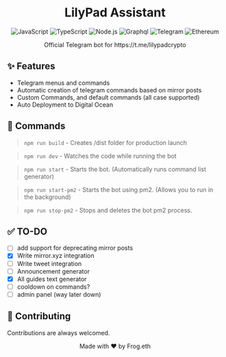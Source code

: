 <!-- Title -->
<h1 align="center">LilyPad Assistant</h1>

<!-- Badges -->
<p align="center">
  <img src="https://img.shields.io/badge/javascript-%23323330.svg?style=for-the-badge&logo=javascript&logoColor=%23F7DF1E" alt="JavaScript">
  <img src="https://img.shields.io/badge/typescript-%23007ACC.svg?style=for-the-badge&logo=typescript&logoColor=white" alt="TypeScript">
  <img src="https://img.shields.io/badge/node.js-6DA55F?style=for-the-badge&logo=node.js&logoColor=white" alt="Node.js">
  <img src="https://img.shields.io/badge/-GraphQL-E10098?style=for-the-badge&logo=graphql&logoColor=white" alt="Graphql">
  <img src="https://img.shields.io/badge/Telegram-2CA5E0?style=for-the-badge&logo=telegram&logoColor=white" alt="Telegram">
  <img src="https://img.shields.io/badge/Ethereum-3C3C3D?style=for-the-badge&logo=Ethereum&logoColor=white" alt="Ethereum">
</p>

<!-- Description -->
<p align="center">Official Telegram bot for https://t.me/lilypadcrypto</p>

<!-- Features -->
## ✨ Features
- Telegram menus and commands
- Automatic creation of telegram commands based on mirror posts
- Custom Commands, and default commands (all case supported)
- Auto Deployment to Digital Ocean

## 🔧 Commands
> `npm run build` - Creates /dist folder for production launch

> `npm run dev` - Watches the code while running the bot

> `npm run start` - Starts the bot. (Automatically runs command list generator)

> `npm run start-pm2` - Starts the bot using pm2. (Allows you to run in the background)

> `npm run stop-pm2` - Stops and deletes the bot pm2 process.

## ✅ TO-DO

- [ ] add support for deprecating mirror posts
- [x] Write mirror.xyz integration
- [ ] Write tweet integration
- [ ] Announcement generator
- [x] All guides text generator
- [ ] cooldown on commands?
- [ ] admin panel (way later down)

<!-- Contributing -->
## 🤝 Contributing
Contributions are always welcomed.

<!-- Footer -->
<p align="center">
  Made with ❤️ by Frog.eth
</p>

